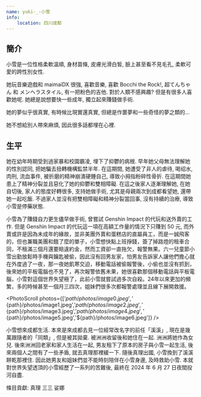 ```yaml
---
name: yuki-_-小雪
info:
    location: 四川成都
---
```


## 簡介

小雪是一位性格柔軟溫順, 身材苗條, 皮膚光滑白皙, 臉上甚至看不見毛孔, 柔軟可愛的跨性別女性.

她玩音樂遊戲和 maimaiDX 很強, 喜歡音樂, 喜歡 Bocchi the Rock!, 超てんちゃん 和 メンヘラスタイル, 有一把粉色的吉他. 對於人類不感興趣? 但是有很多人喜歡她呢. 她總是說想要快一些成年, 獨立起來賺錢做手術.  

她的夢似乎很真實, 有時候比現實還真實, 但總是作噩夢和一些奇怪的夢之類的…

她不想給別人帶來麻煩, 因此很多話都埋在心裡.  

## 生平

她在幼年時期受到過家暴和校園霸凌, 埋下了抑鬱的病根. 早年她父母無法理解她的性別認同, 把她騙去扭轉機構監禁半年. 在這期間, 她遭受了非人的虐待, 喝绍水, 肉刑, 流血事件, 被折磨的精神崩潰硬錘自己, 導致小拇指粉碎性骨折. 在這期間她患上了精神分裂並且惡化了她的抑鬱和雙相障礙. 在這之後家人逐漸理解她, 在她自切後, 家人的態度好轉很多, 支持她做手術, 尤其是母親兩次到成都看望她, 還帶她一起吃飯. 不過家人並沒有把雙相障礙和精神分裂當回事, 沒有持續的治療, 導致小雪是停藥狀態.  

小雪為了賺錢自力更生儘早做手術, 曾嘗試 Genshin Impact 的代玩和送外賣的工作. 但是 Genshin Impact 的代玩這一項在高額工作量的情況下只賺到 50 元, 而外賣或許是因為未成年的緣故，並非美團外賣和蛋糕店的直屬員工，而是一誠飛客的，但也兼職美團和餓了麼的單子，小雪想快點上班掙錢，簽了掉路燈的租車合同，不租滿三個月還要賠違約金，然而工資卻一直拖欠，報警無果。六一兒童節小雪出勤放鬆時手機與鑰匙被偷，因此沒有回男友家，怕男友告訴家人讓他們擔心就在外度過了一夜，那一夜她飢寒交迫，移動電話被偷報警後，小偷也並沒有抓到，後來她的平板電腦也不見了，再次報警依舊未果，她很喜歡那個移動電話與平板電腦，小雪對這個世界失望極了，此前小雪就嘗試過多次自殺。24年以來更加的頻繁，多的時候甚至一個月三四次，姐妹們很多次都報警處理並且線下展開救援。

<PhotoScroll photos={['${path}/photos/image0.jpeg','${path}/photos/image1.jpeg','${path}/photos/image2.jpeg','${path}/photos/image3.jpeg','${path}/photos/image4.jpeg','${path}/photos/image5.jpeg','${path}/photos/image6.jpeg']} />

小雪想來成都生活. 本來是來成都去見一位經常改名字的前任「溪溪」, 現在是幾萬跟隨者的「同類」, 但是被其拋棄. 被洲洲收留後和她住在一起. 洲洲將她作為女兒. 後來洲洲回老家和家人生活在一起, 男友租下了原本的房子與小雪一起生活, 後來兩個人之間有了一些矛盾, 就去真理那裡緩一下. 隨後真理出國, 小雪換到了溪溪餅乾那裡住. 因此她男友和姐妹們並不能時刻陪伴在小雪身邊, 及時救助小雪. 本就對世界失望透頂的小雪經歷了一系列的苦難後, 最終在 2024 年 6 月 27 日夜間投河自盡.

條目貢獻: 真理 三三 娑娜
